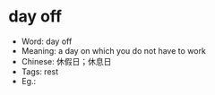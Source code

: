 # day off

- Word: day off
- Meaning: a day on which you do not have to work
- Chinese: 休假日；休息日
- Tags: rest
- Eg.: 
